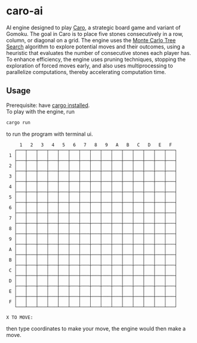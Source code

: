 # caro-ai
AI engine designed to play [Caro](https://en.wikipedia.org/wiki/Gomoku#Caro), a strategic board game and variant of Gomoku. The goal in Caro is to place five stones consecutively in a row, column, or diagonal on a grid. The engine uses the [Monte Carlo Tree Search](https://en.wikipedia.org/wiki/Monte_Carlo_tree_search) algorithm to explore potential moves and their outcomes, using a heuristic that evaluates the number of consecutive stones each player has.  
To enhance efficiency, the engine uses pruning techniques, stopping the exploration of forced moves early, and also uses multiprocessing to parallelize computations, thereby accelerating computation time.
## Usage
Prerequisite: have [cargo installed](https://doc.rust-lang.org/cargo/getting-started/installation.html).  
To play with the engine, run
```sh
cargo run
```
to run the program with terminal ui.
```
     1   2   3   4   5   6   7   8   9   A   B   C   D   E   F
   ┌───┬───┬───┬───┬───┬───┬───┬───┬───┬───┬───┬───┬───┬───┬───┐
 1 │   │   │   │   │   │   │   │   │   │   │   │   │   │   │   │
   ├───┼───┼───┼───┼───┼───┼───┼───┼───┼───┼───┼───┼───┼───┼───┤
 2 │   │   │   │   │   │   │   │   │   │   │   │   │   │   │   │
   ├───┼───┼───┼───┼───┼───┼───┼───┼───┼───┼───┼───┼───┼───┼───┤
 3 │   │   │   │   │   │   │   │   │   │   │   │   │   │   │   │
   ├───┼───┼───┼───┼───┼───┼───┼───┼───┼───┼───┼───┼───┼───┼───┤
 4 │   │   │   │   │   │   │   │   │   │   │   │   │   │   │   │
   ├───┼───┼───┼───┼───┼───┼───┼───┼───┼───┼───┼───┼───┼───┼───┤
 5 │   │   │   │   │   │   │   │   │   │   │   │   │   │   │   │
   ├───┼───┼───┼───┼───┼───┼───┼───┼───┼───┼───┼───┼───┼───┼───┤
 6 │   │   │   │   │   │   │   │   │   │   │   │   │   │   │   │
   ├───┼───┼───┼───┼───┼───┼───┼───┼───┼───┼───┼───┼───┼───┼───┤
 7 │   │   │   │   │   │   │   │   │   │   │   │   │   │   │   │
   ├───┼───┼───┼───┼───┼───┼───┼───┼───┼───┼───┼───┼───┼───┼───┤
 8 │   │   │   │   │   │   │   │   │   │   │   │   │   │   │   │
   ├───┼───┼───┼───┼───┼───┼───┼───┼───┼───┼───┼───┼───┼───┼───┤
 9 │   │   │   │   │   │   │   │   │   │   │   │   │   │   │   │
   ├───┼───┼───┼───┼───┼───┼───┼───┼───┼───┼───┼───┼───┼───┼───┤
 A │   │   │   │   │   │   │   │   │   │   │   │   │   │   │   │
   ├───┼───┼───┼───┼───┼───┼───┼───┼───┼───┼───┼───┼───┼───┼───┤
 B │   │   │   │   │   │   │   │   │   │   │   │   │   │   │   │
   ├───┼───┼───┼───┼───┼───┼───┼───┼───┼───┼───┼───┼───┼───┼───┤
 C │   │   │   │   │   │   │   │   │   │   │   │   │   │   │   │
   ├───┼───┼───┼───┼───┼───┼───┼───┼───┼───┼───┼───┼───┼───┼───┤
 D │   │   │   │   │   │   │   │   │   │   │   │   │   │   │   │
   ├───┼───┼───┼───┼───┼───┼───┼───┼───┼───┼───┼───┼───┼───┼───┤
 E │   │   │   │   │   │   │   │   │   │   │   │   │   │   │   │
   ├───┼───┼───┼───┼───┼───┼───┼───┼───┼───┼───┼───┼───┼───┼───┤
 F │   │   │   │   │   │   │   │   │   │   │   │   │   │   │   │
   └───┴───┴───┴───┴───┴───┴───┴───┴───┴───┴───┴───┴───┴───┴───┘

X TO MOVE:
```
then type coordinates to make your move, the engine would then make a move.
